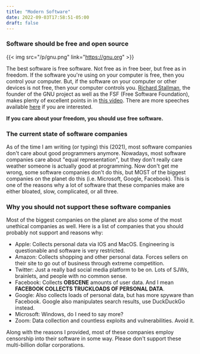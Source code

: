 ```yaml
---
title: "Modern Software"
date: 2022-09-03T17:58:51-05:00
draft: false
---
```


### Software should be free and open source

{{< img src="/p/gnu.png" link="https://gnu.org" >}}

The best software is free software.
Not free as in free beer, but free as in freedom.
If the software you're using on your computer is free, then you control your computer.
But, if the software on your computer or other devices is not free, then your computer controls you.
[Richard Stallman](https://stallman.org/), the founder of the GNU project as well as the FSF (Free Software Foundation), makes plenty of excellent points in in [this video](https://www.fsf.org/blogs/rms/20140407-geneva-tedx-talk-free-software-free-society).
There are more speeches available [here](https://www.gnu.org/philosophy/speeches-and-interview.html) if you are interested.

**If you care about your freedom, you should use free software.**

### The current state of software companies

As of the time I am writing (or typing) this (2021), most software companies don't care about good programmers anymore.
Nowadays, most software companies care about "equal representation", but they don't really care weather someone is actually good at programming.
Now don't get me wrong, some software companies don't do this, but MOST of the biggest companies on the planet do this (i.e. Microsoft, Google, Facebook).
This is one of the reasons why a lot of software that these companies make are either bloated, slow, complicated, or all three.

### Why you should not support these software companies

Most of the biggest companies on the planet are also some of the most unethical companies as well.
Here is a list of companies that you should probably not support and reasons why:

- Apple: Collects personal data via IOS and MacOS. Engineering is questionable and software is very restricted.
- Amazon: Collects shopping and other personal data. Forces sellers on their site to go out of business through extreme competition.
- Twitter: Just a really bad social media platform to be on. Lots of SJWs, brainlets, and people with no common sense.
- Facebook: Collects **OBSCENE** amounts of user data. And I mean **FACEBOOK COLLECTS TRUCKLOADS OF PERSONAL DATA**.
- Google: Also collects loads of personal data, but has more spyware than Facebook. Google also manipulates search results, use DuckDuckGo instead.
- Microsoft: Windows, do I need to say more?
- Zoom: Data collection and countless exploits and vulnerabilities. Avoid it.

Along with the reasons I provided, most of these companies employ censorship into their software in some way.
Please don't support these multi-billion dollar corporations.
